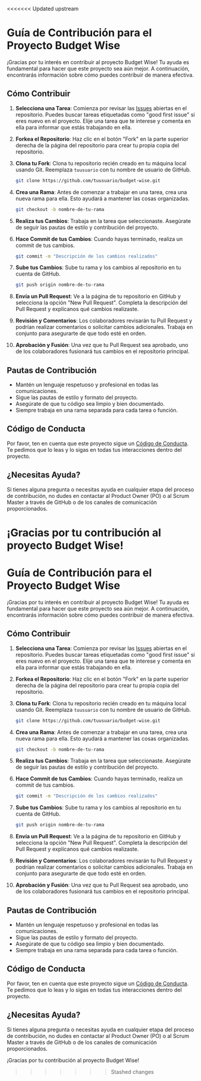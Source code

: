 <<<<<<< Updated upstream
# Guía de Contribución para el Proyecto Budget Wise

¡Gracias por tu interés en contribuir al proyecto Budget Wise! Tu ayuda es fundamental para hacer que este proyecto sea aún mejor. A continuación, encontrarás información sobre cómo puedes contribuir de manera efectiva.

## Cómo Contribuir

1. **Selecciona una Tarea**: Comienza por revisar las [Issues](https://github.com/tuusuario/budget-wise/issues) abiertas en el repositorio. Puedes buscar tareas etiquetadas como "good first issue" si eres nuevo en el proyecto. Elije una tarea que te interese y comenta en ella para informar que estás trabajando en ella.

2. **Forkea el Repositorio**: Haz clic en el botón "Fork" en la parte superior derecha de la página del repositorio para crear tu propia copia del repositorio.

3. **Clona tu Fork**: Clona tu repositorio recién creado en tu máquina local usando Git. Reemplaza `tuusuario` con tu nombre de usuario de GitHub.

   ```sh
   git clone https://github.com/tuusuario/budget-wise.git
   ```

4. **Crea una Rama**: Antes de comenzar a trabajar en una tarea, crea una nueva rama para ella. Esto ayudará a mantener las cosas organizadas.

   ```sh
   git checkout -b nombre-de-tu-rama
   ```

5. **Realiza tus Cambios**: Trabaja en la tarea que seleccionaste. Asegúrate de seguir las pautas de estilo y contribución del proyecto.

6. **Hace Commit de tus Cambios**: Cuando hayas terminado, realiza un commit de tus cambios.

   ```sh
   git commit -m "Descripción de los cambios realizados"
   ```

7. **Sube tus Cambios**: Sube tu rama y los cambios al repositorio en tu cuenta de GitHub.

   ```sh
   git push origin nombre-de-tu-rama
   ```

8. **Envía un Pull Request**: Ve a la página de tu repositorio en GitHub y selecciona la opción "New Pull Request". Completa la descripción del Pull Request y explícanos qué cambios realizaste.

9. **Revisión y Comentarios**: Los colaboradores revisarán tu Pull Request y podrían realizar comentarios o solicitar cambios adicionales. Trabaja en conjunto para asegurarte de que todo esté en orden.

10. **Aprobación y Fusión**: Una vez que tu Pull Request sea aprobado, uno de los colaboradores fusionará tus cambios en el repositorio principal.

## Pautas de Contribución

- Mantén un lenguaje respetuoso y profesional en todas las comunicaciones.
- Sigue las pautas de estilo y formato del proyecto.
- Asegúrate de que tu código sea limpio y bien documentado.
- Siempre trabaja en una rama separada para cada tarea o función.

## Código de Conducta

Por favor, ten en cuenta que este proyecto sigue un [Código de Conducta](CODE_OF_CONDUCT.md). Te pedimos que lo leas y lo sigas en todas tus interacciones dentro del proyecto.

## ¿Necesitas Ayuda?

Si tienes alguna pregunta o necesitas ayuda en cualquier etapa del proceso de contribución, no dudes en contactar al Product Owner (PO) o al Scrum Master a través de GitHub o de los canales de comunicación proporcionados.

¡Gracias por tu contribución al proyecto Budget Wise!
=======
# Guía de Contribución para el Proyecto Budget Wise

¡Gracias por tu interés en contribuir al proyecto Budget Wise! Tu ayuda es fundamental para hacer que este proyecto sea aún mejor. A continuación, encontrarás información sobre cómo puedes contribuir de manera efectiva.

## Cómo Contribuir

1. **Selecciona una Tarea**: Comienza por revisar las [Issues](https://github.com/tuusuario/budget-wise/issues) abiertas en el repositorio. Puedes buscar tareas etiquetadas como "good first issue" si eres nuevo en el proyecto. Elije una tarea que te interese y comenta en ella para informar que estás trabajando en ella.

2. **Forkea el Repositorio**: Haz clic en el botón "Fork" en la parte superior derecha de la página del repositorio para crear tu propia copia del repositorio.

3. **Clona tu Fork**: Clona tu repositorio recién creado en tu máquina local usando Git. Reemplaza `tuusuario` con tu nombre de usuario de GitHub.

   ```sh
   git clone https://github.com/tuusuario/budget-wise.git
   ```

4. **Crea una Rama**: Antes de comenzar a trabajar en una tarea, crea una nueva rama para ella. Esto ayudará a mantener las cosas organizadas.

   ```sh
   git checkout -b nombre-de-tu-rama
   ```

5. **Realiza tus Cambios**: Trabaja en la tarea que seleccionaste. Asegúrate de seguir las pautas de estilo y contribución del proyecto.

6. **Hace Commit de tus Cambios**: Cuando hayas terminado, realiza un commit de tus cambios.

   ```sh
   git commit -m "Descripción de los cambios realizados"
   ```

7. **Sube tus Cambios**: Sube tu rama y los cambios al repositorio en tu cuenta de GitHub.

   ```sh
   git push origin nombre-de-tu-rama
   ```

8. **Envía un Pull Request**: Ve a la página de tu repositorio en GitHub y selecciona la opción "New Pull Request". Completa la descripción del Pull Request y explícanos qué cambios realizaste.

9. **Revisión y Comentarios**: Los colaboradores revisarán tu Pull Request y podrían realizar comentarios o solicitar cambios adicionales. Trabaja en conjunto para asegurarte de que todo esté en orden.

10. **Aprobación y Fusión**: Una vez que tu Pull Request sea aprobado, uno de los colaboradores fusionará tus cambios en el repositorio principal.

## Pautas de Contribución

- Mantén un lenguaje respetuoso y profesional en todas las comunicaciones.
- Sigue las pautas de estilo y formato del proyecto.
- Asegúrate de que tu código sea limpio y bien documentado.
- Siempre trabaja en una rama separada para cada tarea o función.

## Código de Conducta

Por favor, ten en cuenta que este proyecto sigue un [Código de Conducta](CODE_OF_CONDUCT.md). Te pedimos que lo leas y lo sigas en todas tus interacciones dentro del proyecto.

## ¿Necesitas Ayuda?

Si tienes alguna pregunta o necesitas ayuda en cualquier etapa del proceso de contribución, no dudes en contactar al Product Owner (PO) o al Scrum Master a través de GitHub o de los canales de comunicación proporcionados.

¡Gracias por tu contribución al proyecto Budget Wise!
>>>>>>> Stashed changes
